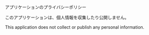 アプリケーションのプライバシーポリシー

このアプリケーションは、個人情報を収集したり公開しません。

This application does not collect or publish any personal information.
